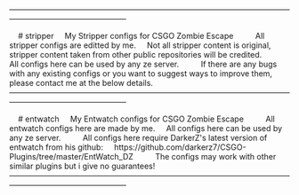 ———————————————————————————————————————————————————

 ᠌ ᠌᠌ ᠌ ᠌ ᠌᠌# stripper
 ᠌ ᠌᠌ ᠌ ᠌ ᠌᠌My Stripper configs for CSGO Zombie Escape
 ᠌ ᠌᠌ ᠌ ᠌ ᠌᠌
 ᠌ ᠌᠌ ᠌ ᠌ ᠌᠌All stripper configs are editted by me.
 ᠌ ᠌᠌ ᠌ ᠌ ᠌᠌Not all stripper content is original, stripper content taken from other public repositories will be credited.
 ᠌ ᠌᠌ ᠌ ᠌ ᠌᠌
 ᠌ ᠌᠌ ᠌ ᠌ ᠌᠌All configs here can be used by any ze server.
 ᠌ ᠌᠌ ᠌ ᠌ ᠌᠌
 ᠌ ᠌᠌ ᠌ ᠌ ᠌᠌If there are any bugs with any existing configs or you want to suggest ways to improve them, please contact me at the below details.
 ᠌ ᠌᠌ ᠌ ᠌ ᠌᠌
———————————————————————————————————————————————————

 ᠌ ᠌᠌ ᠌ ᠌ ᠌᠌# entwatch
 ᠌ ᠌᠌ ᠌ ᠌ ᠌᠌My Entwatch configs for CSGO Zombie Escape
 ᠌ ᠌᠌ ᠌ ᠌ ᠌᠌
 ᠌ ᠌᠌ ᠌ ᠌ ᠌᠌All entwatch configs here are made by me.
 ᠌ ᠌᠌ ᠌ ᠌ ᠌᠌All configs here can be used by any ze server.
 ᠌ ᠌᠌ ᠌ ᠌ ᠌᠌
 ᠌ ᠌᠌ ᠌ ᠌ ᠌᠌All configs here require DarkerZ's latest version of entwatch from his github:
 ᠌ ᠌᠌ ᠌ ᠌ ᠌᠌https://github.com/darkerz7/CSGO-Plugins/tree/master/EntWatch_DZ
 ᠌ ᠌᠌ ᠌ ᠌ ᠌᠌
 ᠌ ᠌᠌ ᠌ ᠌ ᠌᠌The configs may work with other similar plugins but i give no guarantees!
 ᠌ ᠌᠌ ᠌ ᠌ ᠌᠌
———————————————————————————————————————————————————
